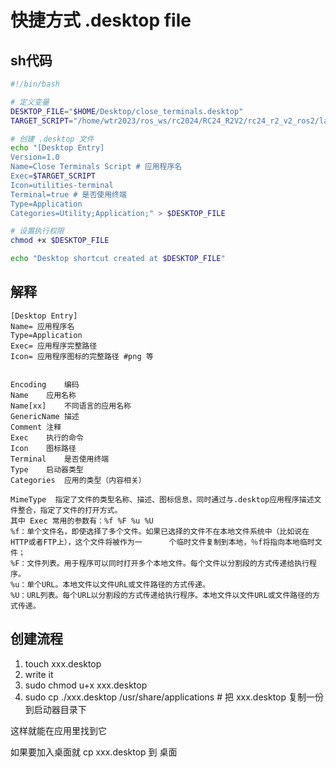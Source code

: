 # 快捷方式 .desktop file

## sh代码
```sh
#!/bin/bash

# 定义变量
DESKTOP_FILE="$HOME/Desktop/close_terminals.desktop"
TARGET_SCRIPT="/home/wtr2023/ros_ws/rc2024/RC24_R2V2/rc24_r2_v2_ros2/launch/close_terminals.sh"

# 创建 .desktop 文件
echo "[Desktop Entry]
Version=1.0
Name=Close Terminals Script # 应用程序名
Exec=$TARGET_SCRIPT
Icon=utilities-terminal
Terminal=true # 是否使用终端
Type=Application
Categories=Utility;Application;" > $DESKTOP_FILE

# 设置执行权限
chmod +x $DESKTOP_FILE

echo "Desktop shortcut created at $DESKTOP_FILE"
```
## 解释
    [Desktop Entry]
    Name= 应用程序名
    Type=Application
    Exec= 应用程序完整路径
    Icon= 应用程序图标的完整路径 #png 等


    Encoding    编码
    Name    应用名称
    Name[xx]    不同语言的应用名称
    GenericName 描述
    Comment 注释
    Exec    执行的命令
    Icon    图标路径
    Terminal    是否使用终端
    Type    启动器类型
    Categories  应用的类型（内容相关）

    MimeType  指定了文件的类型名称、描述、图标信息，同时通过与.desktop应用程序描述文件整合，指定了文件的打开方式。
    其中 Exec 常用的参数有：%f %F %u %U
    %f：单个文件名，即使选择了多个文件。如果已选择的文件不在本地文件系统中（比如说在HTTP或者FTP上），这个文件将被作为一      个临时文件复制到本地，％f将指向本地临时文件；
    %F：文件列表。用于程序可以同时打开多个本地文件。每个文件以分割段的方式传递给执行程序。
    %u：单个URL。本地文件以文件URL或文件路径的方式传递。
    %U：URL列表。每个URL以分割段的方式传递给执行程序。本地文件以文件URL或文件路径的方式传递。

## 创建流程

1. touch xxx.desktop
2. write it
3. sudo chmod u+x xxx.desktop
4. sudo cp ./xxx.desktop /usr/share/applications # 把 xxx.desktop 复制一份到启动器目录下

这样就能在应用里找到它

如果要加入桌面就 cp xxx.desktop 到 桌面